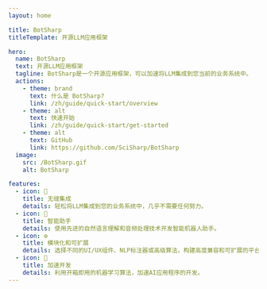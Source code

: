 ```yaml
---
layout: home

title: BotSharp
titleTemplate: 开源LLM应用框架

hero:
  name: BotSharp
  text: 开源LLM应用框架
  tagline: BotSharp是一个开源应用框架，可以加速将LLM集成到您当前的业务系统中。
  actions:
    - theme: brand
      text: 什么是 BotSharp?
      link: /zh/guide/quick-start/overview
    - theme: alt
      text: 快速开始
      link: /zh/guide/quick-start/get-started
    - theme: alt
      text: GitHub
      link: https://github.com/SciSharp/BotSharp
  image:
    src: /BotSharp.gif
    alt: BotSharp

features:
  - icon: 📝
    title: 无缝集成
    details: 轻松将LLM集成到您的业务系统中，几乎不需要任何努力。
  - icon: 🤖
    title: 智能助手
    details: 使用先进的自然语言理解和音频处理技术开发智能机器人助手。
  - icon: ⚙️
    title: 模块化和可扩展
    details: 选择不同的UI/UX组件、NLP标注器或高级算法，构建高度兼容和可扩展的平台。
  - icon: 🚀
    title: 加速开发
    details: 利用开箱即用的机器学习算法，加速AI应用程序的开发。
---
```

<style>
:root {
  --vp-home-hero-name-color: transparent;
  --vp-home-hero-name-background: -webkit-linear-gradient(120deg, #bd34fe 30%, #41d1ff);

  --vp-home-hero-image-background-image: linear-gradient(-45deg, #bd34fe 50%, #47caff 50%);
  --vp-home-hero-image-filter: blur(44px);
}

@media (min-width: 640px) {
  :root {
    --vp-home-hero-image-filter: blur(56px);
  }
}

@media (min-width: 960px) {
  :root {
    --vp-home-hero-image-filter: blur(68px);
  }
}
</style>

